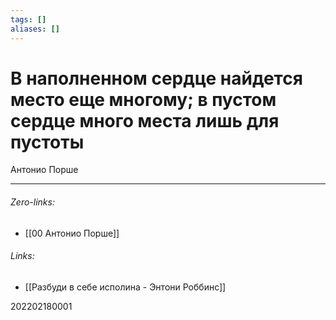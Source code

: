 ```yaml
---
tags: []
aliases: []
---
```

# В наполненном сердце найдется место еще многому; в пустом сердце много места лишь для пустоты
Антонио Порше
___
###### Zero-links:
- [[00 Антонио Порше]]
###### Links:
- [[Разбуди в себе исполина - Энтони Роббинс]]

202202180001